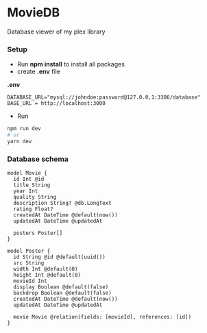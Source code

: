 # MovieDB
Database viewer of my plex library

### Setup
- Run **npm install** to install all packages
- create **.env** file

**.env**
```env
DATABASE_URL="mysql://johndoe:password@127.0.0,1:3306/database"
BASE_URL = http://localhost:3000
```
 - Run 


```bash
npm run dev
# or
yarn dev
```

### Database schema

```prisma
model Movie {
  id Int @id
  title String
  year Int
  quality String
  description String? @db.LongText
  rating Float?
  createdAt DateTime @default(now())
  updatedAt DateTime @updatedAt
  
  posters Poster[]
}

model Poster {
  id String @id @default(uuid())
  src String
  width Int @default(0)
  height Int @default(0)
  movieId Int
  display Boolean @default(false)
  backdrop Boolean @default(false)
  createdAt DateTime @default(now())
  updatedAt DateTime @updatedAt
  
  movie Movie @relation(fields: [movieId], references: [id])
}

```